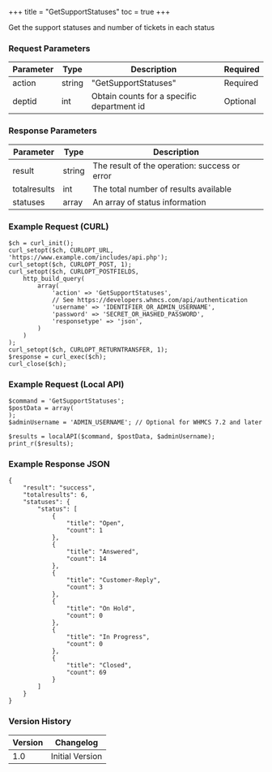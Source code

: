 +++
title = "GetSupportStatuses"
toc = true
+++

Get the support statuses and number of tickets in each status

### Request Parameters

| Parameter | Type | Description | Required |
| --------- | ---- | ----------- | -------- |
| action | string | "GetSupportStatuses" | Required |
| deptid | int | Obtain counts for a specific department id | Optional |

### Response Parameters

| Parameter | Type | Description |
| --------- | ---- | ----------- |
| result | string | The result of the operation: success or error |
| totalresults | int | The total number of results available |
| statuses | array | An array of status information |


### Example Request (CURL)

```
$ch = curl_init();
curl_setopt($ch, CURLOPT_URL, 'https://www.example.com/includes/api.php');
curl_setopt($ch, CURLOPT_POST, 1);
curl_setopt($ch, CURLOPT_POSTFIELDS,
    http_build_query(
        array(
            'action' => 'GetSupportStatuses',
            // See https://developers.whmcs.com/api/authentication
            'username' => 'IDENTIFIER_OR_ADMIN_USERNAME',
            'password' => 'SECRET_OR_HASHED_PASSWORD',
            'responsetype' => 'json',
        )
    )
);
curl_setopt($ch, CURLOPT_RETURNTRANSFER, 1);
$response = curl_exec($ch);
curl_close($ch);
```


### Example Request (Local API)

```
$command = 'GetSupportStatuses';
$postData = array(
);
$adminUsername = 'ADMIN_USERNAME'; // Optional for WHMCS 7.2 and later

$results = localAPI($command, $postData, $adminUsername);
print_r($results);
```


### Example Response JSON

```
{
    "result": "success",
    "totalresults": 6,
    "statuses": {
        "status": [
            {
                "title": "Open",
                "count": 1
            },
            {
                "title": "Answered",
                "count": 14
            },
            {
                "title": "Customer-Reply",
                "count": 3
            },
            {
                "title": "On Hold",
                "count": 0
            },
            {
                "title": "In Progress",
                "count": 0
            },
            {
                "title": "Closed",
                "count": 69
            }
        ]
    }
}
```


### Version History

| Version | Changelog |
| ------- | --------- |
| 1.0 | Initial Version |
